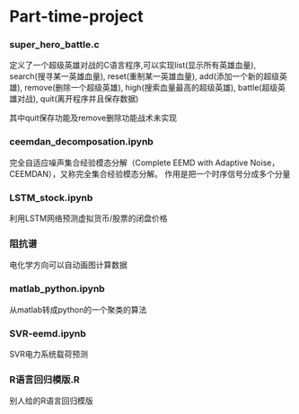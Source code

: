 # Part-time-project

### super_hero_battle.c
定义了一个超级英雄对战的C语言程序,可以实现list(显示所有英雄血量), search(搜寻某一英雄血量), reset(重制某一英雄血量), add(添加一个新的超级英雄), remove(删除一个超级英雄), high(搜索血量最高的超级英雄), battle(超级英雄对战), quit(离开程序并且保存数据)

其中quit保存功能及remove删除功能战术未实现


### ceemdan_decomposation.ipynb
完全自适应噪声集合经验模态分解（Complete EEMD with Adaptive Noise，CEEMDAN），又称完全集合经验模态分解。
作用是把一个时序信号分成多个分量

### LSTM_stock.ipynb
利用LSTM网络预测虚拟货币/股票的闭盘价格

### 阻抗谱
电化学方向可以自动画图计算数据

### matlab_python.ipynb
从matlab转成python的一个聚类的算法

### SVR-eemd.ipynb
SVR电力系统载荷预测

### R语言回归模版.R
别人给的R语言回归模版
